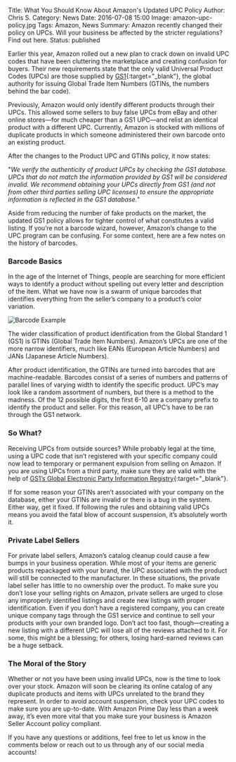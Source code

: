 Title: What You Should Know About Amazon's Updated UPC Policy
Author: Chris S.
Category: News
Date: 2016-07-08 15:00
Image: amazon-upc-policy.jpg
Tags: Amazon, News
Summary: Amazon recently changed their policy on UPCs. Will your business be affected by the stricter regulations? Find out here. 
Status: published

Earlier this year, Amazon rolled out a new plan to crack down on invalid UPC codes that have been cluttering  the marketplace and creating confusion for buyers. Their new requirements state that the only valid Universal Product Codes (UPCs) are those supplied by [GS1](https://www.gs1uk.org/){:target="_blank"}, the global authority for issuing Global Trade Item Numbers (GTINs, the numbers behind the bar code).

Previously, Amazon would only identify different products through their UPCs. This allowed some sellers to buy false UPCs from eBay and other online stores—for much cheaper than a GS1 UPC—and relist an identical product with a different UPC. Currently, Amazon is stocked with millions of duplicate products in which someone administered their own barcode onto an existing product. 

After the changes to the Product UPC and GTINs policy, it now states: 

"*We verify the authenticity of product UPCs by checking the GS1 database. UPCs that do not match the information provided by GS1 will be considered invalid. We recommend obtaining your UPCs directly from GS1 (and not from other third parties selling UPC licenses) to ensure the appropriate information is reflected in the GS1 database.*"

Aside from reducing the number of fake products on the market, the updated GS1 policy allows for tighter control of what constitutes a valid listing. If you’re not a barcode wizard, however, Amazon’s change to the UPC program can be confusing. For some context, here are a few notes on the history of barcodes. 

### Barcode Basics

In the age of the Internet of Things, people are searching for more efficient ways to identify a product without spelling out every letter and description of the item. What we have now is a swarm of unique barcodes that identifies everything from the seller’s company to a product’s color variation. 

![Barcode Example](/images/blog/2016/07/barcode-example.png)

The wider classification of product identification from the Global Standard 1 (GS1) is GTINs (Global Trade Item Numbers). Amazon’s UPCs are one of the more narrow identifiers, much like EANs (European Article Numbers) and JANs (Japanese Article Numbers). 

After product identification, the GTINs are turned into barcodes that are machine-readable. Barcodes consist of a series of numbers and patterns of parallel lines of varying width to identify the specific product. UPC’s may look like a random assortment of numbers, but there is a method to the madness. Of the 12 possible digits, the first 6-10 are a company prefix to identify the product and seller. For this reason, all UPC’s have to be ran through the GS1 network. 

### So What?

Receiving UPCs from outside sources? While probably legal at the time, using a UPC code that isn’t registered with your specific company could now lead to temporary or permanent expulsion from selling on Amazon. If you are using UPCs from a third party, make sure they are valid with the help of [GS1’s Global Electronic Party Information Registry](http://gepir.gs1.org/v32/xx/default.aspx?Lang=en-US/){:target="_blank"}. 

If for some reason your GTINs aren’t associated with your company on the database, either your GTINs are invalid or there is a bug in the system. Either way, get it fixed. If following the rules and obtaining valid UPCs means you avoid the fatal blow of account suspension, it’s absolutely worth it.

### Private Label Sellers

For private label sellers, Amazon’s catalog cleanup could cause a few bumps in your business operation. While most of your items are generic products repackaged with your brand, the UPC associated with the product will still be connected to the manufacturer. In these situations, the private label seller has little to no ownership over the product. To make sure you don’t lose your selling rights on Amazon, private sellers are urged to close any improperly identified listings and create new listings with proper identification. Even if you don’t have a registered company, you can create unique company tags through the GS1 service and continue to sell your products with your own branded logo. Don’t act too fast, though—creating a new listing with a different UPC will lose all of the reviews attached to it. For some, this might be a blessing; for others, losing hard-earned reviews can be a huge setback.

### The Moral of the Story

Whether or not you have been using invalid UPCs, now is the time to look over your stock. Amazon will soon be clearing its online catalog of any duplicate products and items with UPCs unrelated to the brand they represent. In order to avoid account suspension, check your UPC codes to make sure you are up-to-date. With Amazon Prime Day less than a week away, it’s even more vital that you make sure your business is Amazon Seller Account policy compliant. 

If you have any questions or additions, feel free to let us know in the comments below or reach out to us through any of our social media accounts!

